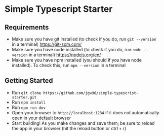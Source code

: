 # Simple Typescript Starter

## Requirements

- Make sure you have git installed (to check if you do, run `git --version` in a terminal) https://git-scm.com/
- Make sure you have node installed (to check if you do, run `node --version` in a terminal) https://nodejs.org/en/
- Make sure you have npm installed (you should if you have node installed). To check this, run `npm --version` in a terminal

## Getting Started

- Run `git clone https://github.com/jgw96/simple-typescript-starter.git`
- Run `npm install`
- Run `npm run dev`
- Open your browser to `http://localhost:1234` if it does not automatically open in your default browser
- Start building! As you make changes and save them, be sure to reload the app in your browser (hit the reload button or ctrl + r)

